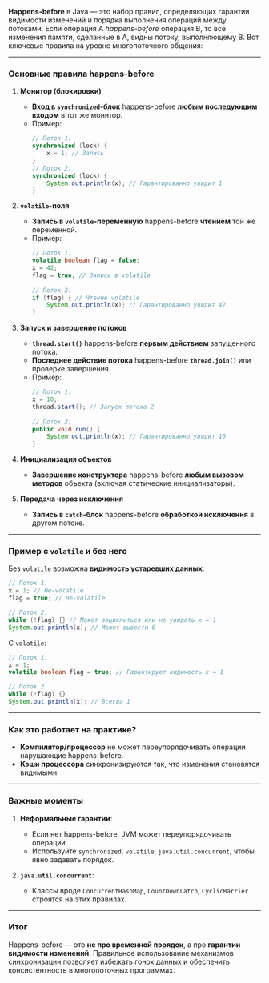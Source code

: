 **Happens-before** в Java — это набор правил, определяющих гарантии видимости изменений и порядка выполнения операций между потоками. Если операция A *happens-before* операция B, то все изменения памяти, сделанные в A, видны потоку, выполняющему B. Вот ключевые правила на уровне многопоточного общения:

---

### **Основные правила happens-before**
1. **Монитор (блокировки)**
    - **Вход в `synchronized`-блок** happens-before **любым последующим входом** в тот же монитор.
    - Пример:
      ```java
      // Поток 1:
      synchronized (lock) {
          x = 1; // Запись
      }
      // Поток 2:
      synchronized (lock) {
          System.out.println(x); // Гарантированно увидит 1
      }
      ```

2. **`volatile`-поля**
    - **Запись в `volatile`-переменную** happens-before **чтением** той же переменной.
    - Пример:
      ```java
      // Поток 1:
      volatile boolean flag = false;
      x = 42;
      flag = true; // Запись в volatile
 
      // Поток 2:
      if (flag) { // Чтение volatile
          System.out.println(x); // Гарантированно увидит 42
      }
      ```

3. **Запуск и завершение потоков**
    - **`thread.start()`** happens-before **первым действием** запущенного потока.
    - **Последнее действие потока** happens-before **`thread.join()`** или проверке завершения.
    - Пример:
      ```java
      // Поток 1:
      x = 10;
      thread.start(); // Запуск потока 2
 
      // Поток 2:
      public void run() {
          System.out.println(x); // Гарантированно увидит 10
      }
      ```

4. **Инициализация объектов**
    - **Завершение конструктора** happens-before **любым вызовом методов** объекта (включая статические инициализаторы).

5. **Передача через исключения**
    - **Запись в `catch`-блок** happens-before **обработкой исключения** в другом потоке.

---

### **Пример с `volatile` и без него**
Без `volatile` возможна **видимость устаревших данных**:
```java
// Поток 1:
x = 1; // Не-volatile
flag = true; // Не-volatile

// Поток 2:
while (!flag) {} // Может зациклиться или не увидеть x = 1
System.out.println(x); // Может вывести 0
```

С `volatile`:
```java
// Поток 1:
x = 1;
volatile boolean flag = true; // Гарантирует видимость x = 1

// Поток 2:
while (!flag) {}
System.out.println(x); // Всегда 1
```

---

### **Как это работает на практике?**
- **Компилятор/процессор** не может переупорядочивать операции нарушающие happens-before.
- **Кэши процессора** синхронизируются так, что изменения становятся видимыми.

---

### **Важные моменты**
1. **Неформальные гарантии**:
    - Если нет happens-before, JVM может переупорядочивать операции.
    - Используйте `synchronized`, `volatile`, `java.util.concurrent`, чтобы явно задавать порядок.

2. **`java.util.concurrent`**:
    - Классы вроде `ConcurrentHashMap`, `CountDownLatch`, `CyclicBarrier` строятся на этих правилах.

---

### **Итог**
Happens-before — это **не про временной порядок**, а про **гарантии видимости изменений**. Правильное использование механизмов синхронизации позволяет избежать гонок данных и обеспечить консистентность в многопоточных программах.